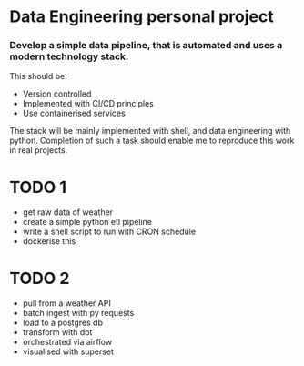 # Data Engineering personal project

### Develop a simple data pipeline, that is automated and uses a modern technology stack.

This should be:
* Version controlled
* Implemented with CI/CD principles
* Use containerised services

The stack will be mainly implemented with shell, and data engineering with python.
Completion of such a task should enable me to reproduce this work in real projects.

# TODO 1
* get raw data of weather
* create a simple python etl pipeline
* write a shell script to run with CRON schedule
* dockerise this

# TODO 2
* pull from a weather API
* batch ingest with py requests
* load to a postgres db
* transform with dbt
* orchestrated via airflow
* visualised with superset